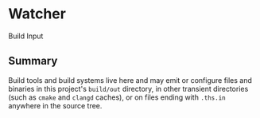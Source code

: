 # Watcher
 Build Input

## Summary

Build tools and build systems live here and may
emit or configure files and binaries in this
project's `build/out` directory, in other
transient directories (such as `cmake` and
`clangd` caches), or on files ending with
`.ths.in` anywhere in the source tree.

